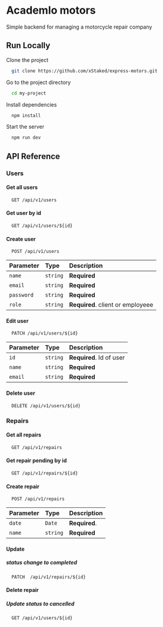 # Academlo motors

Simple backend for managing a motorcycle repair company

## Run Locally

Clone the project

```bash
  git clone https://github.com/xStaked/express-motors.git
```

Go to the project directory

```bash
  cd my-project
```

Install dependencies

```bash
  npm install
```

Start the server

```bash
  npm run dev
```

## API Reference

### Users

#### Get all users

```http
  GET /api/v1/users
```

#### Get user by id

```http
  GET /api/v1/users/${id}
```

#### Create user

```http
  POST /api/v1/users
```

| Parameter  | Type     | Description                       |
| :--------- | :------- | :-------------------------------- |
| `name`     | `string` | **Required**                      |
| `email`    | `string` | **Required**                      |
| `password` | `string` | **Required**                      |
| `role`     | `string` | **Required**. client or employeee |

#### Edit user

```http
  PATCH /api/v1/users/${id}
```

| Parameter | Type     | Description              |
| :-------- | :------- | :----------------------- |
| `id`      | `string` | **Required**. Id of user |
| `name`    | `string` | **Required**             |
| `email`   | `string` | **Required**             |

#### Delete user

```http
  DELETE /api/v1/users/${id}
```

### Repairs

#### Get all repairs

```http
  GET /api/v1/repairs
```

#### Get repair pending by id

```http
  GET /api/v1/repairs/${id}
```

#### Create repair

```http
  POST /api/v1/repairs
```

| Parameter | Type     | Description   |
| :-------- | :------- | :------------ |
| `date`    | `Date`   | **Required**. |
| `name`    | `string` | **Required**  |

#### Update

##### **status change to completed**

```http
  PATCH  /api/v1/repairs/${id}
```

#### Delete repair

##### **Update status to cancelled**

```http
  GET /api/v1/users/${id}
```
